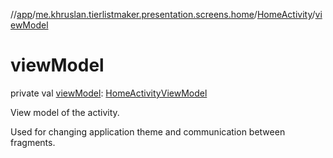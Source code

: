 //[app](../../../index.md)/[me.khruslan.tierlistmaker.presentation.screens.home](../index.md)/[HomeActivity](index.md)/[viewModel](view-model.md)

# viewModel

private val [viewModel](view-model.md): [HomeActivityViewModel](../../me.khruslan.tierlistmaker.presentation.viewmodels/-home-activity-view-model/index.md)

View model of the activity.

Used for changing application theme and communication between fragments.
